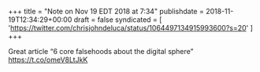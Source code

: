+++
title = "Note on Nov 19 EDT 2018 at 7:34"
publishdate = 2018-11-19T12:34:29+00:00
draft = false
syndicated = [ 'https://twitter.com/chrisjohndeluca/status/1064497134915993600?s=20' ]
+++

Great article “6 core falsehoods about the digital sphere” https://t.co/omeV8LtJkK
